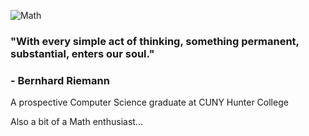 ![Math](https://i.imgur.com/WjRDn37.gif)

### "With every simple act of thinking, something permanent, substantial, enters our soul."
### - Bernhard Riemann

A prospective Computer Science graduate at CUNY Hunter College  
  
Also a bit of a Math enthusiast...
